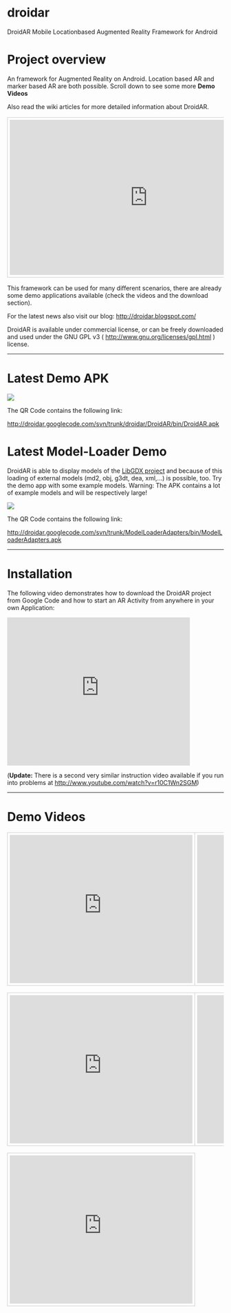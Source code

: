 droidar
=======

DroidAR Mobile Locationbased Augmented Reality Framework for Android

<h1><a name="Project_overview"></a>Project overview<a href="#Project_overview" class="section_anchor"></a></h1><p>An framework for Augmented Reality on Android. Location based AR and marker based AR are both possible. Scroll down to see some more <strong>Demo Videos</strong> </p><p>Also read the wiki articles for more detailed information about DroidAR. </p><p><table class="wikitable"><tr><td style="border: 1px solid #ccc; padding: 5px;"> 
<object width="640" height="360"><param name="movie" value="http://www.youtube.com/v/v2zyj9hPiDo?version=3&amp;hl=de_DE"></param><param name="allowFullScreen" value="true"></param><param name="allowscriptaccess" value="always"></param><embed src="http://www.youtube.com/v/v2zyj9hPiDo?version=3&amp;hl=de_DE" type="application/x-shockwave-flash" width="640" height="360" allowscriptaccess="always" allowfullscreen="true"></embed></object>
 </td><td style="border: 1px solid #ccc; padding: 5px;"> 
<object width="640" height="360"><param name="movie" value="http://www.youtube.com/v/Ayr6B8fCG54?hl=de_DE&amp;version=3"></param><param name="allowFullScreen" value="true"></param><param name="allowscriptaccess" value="always"></param><embed src="http://www.youtube.com/v/Ayr6B8fCG54?hl=de_DE&amp;version=3" type="application/x-shockwave-flash" width="640" height="360" allowscriptaccess="always" allowfullscreen="true"></embed></object>
  </td></tr> </table></p><p>This framework can be used for many different scenarios, there are already some demo applications available (check the videos and the download section). </p><p>For the latest news also visit our blog: <a href="http://droidar.blogspot.com/" rel="nofollow">http://droidar.blogspot.com/</a> </p><p>DroidAR is available under commercial license, or can be freely downloaded and used under the GNU GPL v3 ( <a href="http://www.gnu.org/licenses/gpl.html" rel="nofollow">http://www.gnu.org/licenses/gpl.html</a> ) license. </p><hr/><h1><a name="Latest_Demo_APK"></a>Latest Demo APK<a href="#Latest_Demo_APK" class="section_anchor"></a></h1><p><img src="http://2.bp.blogspot.com/-xXsYe1KFI-E/TsvUrq6O5hI/AAAAAAAAI-A/_hvSZoHWfk0/s1600/latestDroidarAPKLink.png" /> </p><p>The QR Code contains the following link: </p><p><a href="http://droidar.googlecode.com/svn/trunk/droidar/DroidAR/bin/DroidAR.apk" rel="nofollow">http://droidar.googlecode.com/svn/trunk/droidar/DroidAR/bin/DroidAR.apk</a> </p><h1><a name="Latest_Model-Loader_Demo"></a>Latest Model-Loader Demo<a href="#Latest_Model-Loader_Demo" class="section_anchor"></a></h1><p>DroidAR is able to display models of the <a href="http://libgdx.googlecode.com" rel="nofollow">LibGDX project</a> and because of this loading of external models (md2, obj, g3dt, dea, xml,...) is possible, too. Try the demo app with some example models. Warning: The APK contains a lot of example models and will be respectively large! </p><p><img src="http://3.bp.blogspot.com/-M1pMl2egWTg/TuVToYirhNI/AAAAAAAAJC0/6f2MaDRtpkA/s320/latestModelLoaderDemoLink.png" /> </p><p>The QR Code contains the following link: </p><p><a href="http://droidar.googlecode.com/svn/trunk/ModelLoaderAdapters/bin/ModelLoaderAdapters.apk" rel="nofollow">http://droidar.googlecode.com/svn/trunk/ModelLoaderAdapters/bin/ModelLoaderAdapters.apk</a> </p><hr/><h1><a name="Installation"></a>Installation<a href="#Installation" class="section_anchor"></a></h1><p>The following video demonstrates how to download the DroidAR project from Google Code and how to start an AR Activity from anywhere in your own Application: </p><p>
<iframe width="425" height="344" frameborder="0"
 src="http://www.youtube.com/embed/MFbEvkWJOV0">
</iframe>
 </p><p>(<strong>Update:</strong> There is a second very similar instruction video available if you run into problems at <a href="http://www.youtube.com/watch?v=r10C1Wn2SGM" rel="nofollow">http://www.youtube.com/watch?v=r10C1Wn2SGM</a>) <hr/></p><h1><a name="Demo_Videos"></a>Demo Videos<a href="#Demo_Videos" class="section_anchor"></a></h1><p><table class="wikitable"><tr><td style="border: 1px solid #ccc; padding: 5px;"> 
<iframe width="425" height="344" frameborder="0"
 src="http://www.youtube.com/embed/8GtVcQN0CpY">
</iframe>
 </td><td style="border: 1px solid #ccc; padding: 5px;"> 
<iframe width="425" height="344" frameborder="0"
 src="http://www.youtube.com/embed/brlNkKmw8IY">
</iframe>
 </td></tr> </table></p><p><table class="wikitable"><tr><td style="border: 1px solid #ccc; padding: 5px;"> 
<iframe width="425" height="344" frameborder="0"
 src="http://www.youtube.com/embed/e0Xc00Csrg0">
</iframe>
 </td><td style="border: 1px solid #ccc; padding: 5px;"> 
<iframe width="425" height="344" frameborder="0"
 src="http://www.youtube.com/embed/w5BrHLnG4no">
</iframe>
 </td></tr> </table></p><p><table class="wikitable"><tr><td style="border: 1px solid #ccc; padding: 5px;"> 
<iframe width="425" height="344" frameborder="0"
 src="http://www.youtube.com/embed/FH9vJ684j_U">
</iframe>
